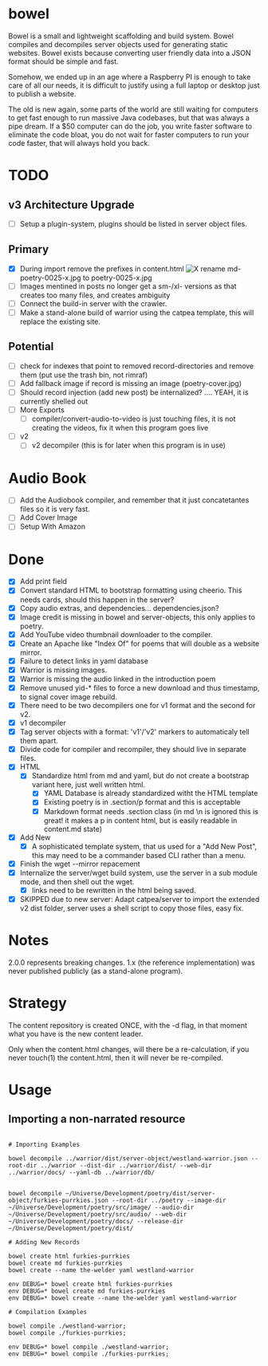# bowel
Bowel is a small and lightweight scaffolding and build system.
Bowel compiles and decompiles server objects used for generating static websites.
Bowel exists because converting user friendly data into a JSON format should be simple and fast.

Somehow, we ended up in an age where a Raspberry PI is enough to take care of all our needs,
it is difficult to justify using a full laptop or desktop just to publish a website.

The old is new again, some parts of the world are still waiting for computers to get fast enough to run massive Java codebases, but that was always a pipe dream.
If a $50 computer can do the job, you write faster software to eliminate the code bloat, you do not wait for faster computers to run your code faster, that will always hold you back.

# TODO

## v3 Architecture Upgrade
- [ ] Setup a plugin-system, plugins should be listed in server object files.

## Primary
- [x] During import remove the prefixes in content.html <img src="/image/md-poetry-0025-x.jpg" alt="X"> rename md-poetry-0025-x.jpg to poetry-0025-x.jpg
- [ ] Images mentined in posts no longer get a sm-/xl- versions as that creates too many files, and creates ambiguity
- [ ] Connect the build-in server with the crawler.
- [ ] Make a stand-alone build of warrior using the catpea template, this will replace the existing site.

## Potential
- [ ] check for indexes that point to removed record-directories and remove them (put use the trash bin, not rimraf)
- [ ] Add fallback image if record is missing an image (poetry-cover.jpg)
- [ ] Should record injection (add new post) be internalized? .... YEAH, it is currently shelled out
- [ ] More Exports
  - [ ] compiler/convert-audio-to-video is just touching files, it is not creating the videos, fix it when this program goes live
- [ ] v2
  - [ ] v2 decompiler (this is for later when this program is in use)

# Audio Book
- [ ] Add the Audiobook compiler, and remember that it just concatetantes files so it is very fast.
- [ ] Add Cover Image    
- [ ] Setup With Amazon

# Done
- [x] Add print field
- [x] Convert standard HTML to bootstrap formatting using cheerio. This needs cards, should this happen in the server?
- [x] Copy audio extras, and dependencies... dependencies.json?
- [x] Image credit is missing in bowel and server-objects, this only applies to poetry.
- [x] Add YouTube video thumbnail downloader to the compiler.
- [x] Create an Apache like "Index Of" for poems that will double as a website mirror.
- [x] Failure to detect links in yaml database
- [x] Warrior is missing images.
- [x] Warrior is missing the audio linked in the introduction poem
- [x] Remove unused yid-* files to force a new download and thus timestamp, to signal cover image rebuild.
- [x] There need to be two decompilers one for v1 format and the second for v2.
- [x] v1 decompiler
- [x] Tag server objects with a format: 'v1'/'v2' markers to automaticaly tell them apart.
- [x] Divide code for compiler and recompiler, they should live in separate files.
- [x] HTML
  - [x] Standardize html from md and yaml, but do not create a bootstrap variant here, just well written html.
    - [x] YAML Database is already standardized witht the HTML template
    - [x] Existing poetry is in .section/p format and this is acceptable
    - [x] Markdown format needs .section class (in md \n is ignored this is great! it makes a p in content html, but is easily readable in content.md state)
- [x] Add New
  - [x] A sophisticated template system, that us used for a "Add New Post", this may need to be a commander based CLI rather than a menu.
- [x] Finish the wget --mirror repacement
- [x] Internalize the server/wget build system, use the server in a sub module mode, and then shell out the wget.
  - [x] links need to be rewritten in the html being saved.
- [x] SKIPPED due to new server: Adapt catpea/server to import the extended v2 dist folder, server uses a shell script to copy those files, easy fix.

# Notes

2.0.0 represents breaking changes.
1.x (the reference implementation) was never published publicly (as a stand-alone program).

# Strategy

The content repository is created ONCE, with the -d flag,
in that moment what you have is the new content leader.

Only when the content.html changes, will there be a re-calculation,
if you never touch(1) the content.html, then it will never be re-compiled.

# Usage

## Importing a non-narrated resource


```shell

# Importing Examples

bowel decompile ../warrior/dist/server-object/westland-warrior.json --root-dir ../warrior --dist-dir ../warrior/dist/ --web-dir ../warrior/docs/ --yaml-db ../warrior/db/


bowel decompile ~/Universe/Development/poetry/dist/server-object/furkies-purrkies.json --root-dir ../poetry --image-dir ~/Universe/Development/poetry/src/image/ --audio-dir ~/Universe/Development/poetry/src/audio/ --web-dir ~/Universe/Development/poetry/docs/ --release-dir ~/Universe/Development/poetry/dist/

# Adding New Records

bowel create html furkies-purrkies
bowel create md furkies-purrkies
bowel create --name the-welder yaml westland-warrior

env DEBUG=* bowel create html furkies-purrkies
env DEBUG=* bowel create md furkies-purrkies
env DEBUG=* bowel create --name the-welder yaml westland-warrior

# Compilation Examples

bowel compile ./westland-warrior;
bowel compile ./furkies-purrkies;

env DEBUG=* bowel compile ./westland-warrior;
env DEBUG=* bowel compile ./furkies-purrkies;


```
